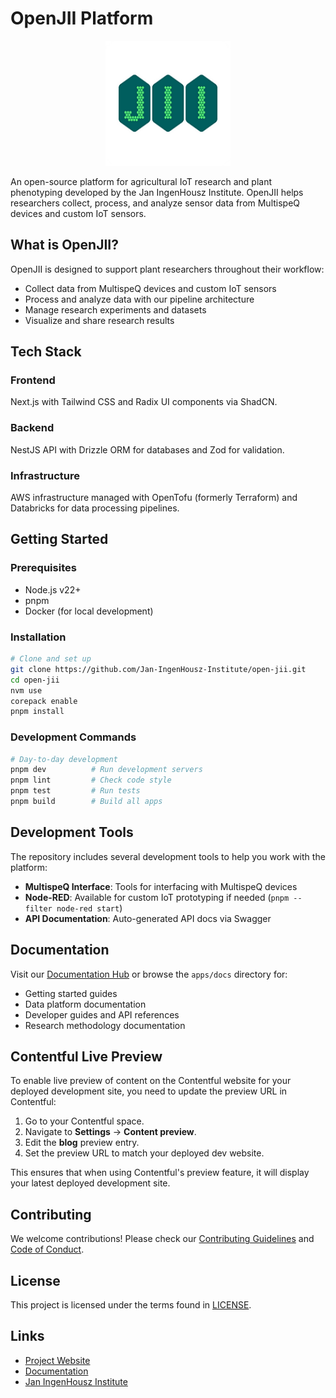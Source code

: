 # OpenJII Platform

<p align="center">
  <img src="./apps/docs/static/img/logo.png" alt="OpenJII Logo" width="200"/>
</p>

An open-source platform for agricultural IoT research and plant phenotyping developed by the Jan IngenHousz Institute. OpenJII helps researchers collect, process, and analyze sensor data from MultispeQ devices and custom IoT sensors.

## What is OpenJII?

OpenJII is designed to support plant researchers throughout their workflow:

- Collect data from MultispeQ devices and custom IoT sensors
- Process and analyze data with our pipeline architecture
- Manage research experiments and datasets
- Visualize and share research results

## Tech Stack

### Frontend

Next.js with Tailwind CSS and Radix UI components via ShadCN.

### Backend

NestJS API with Drizzle ORM for databases and Zod for validation.

### Infrastructure

AWS infrastructure managed with OpenTofu (formerly Terraform) and Databricks for data processing pipelines.

## Getting Started

### Prerequisites

- Node.js v22+
- pnpm
- Docker (for local development)

### Installation

```bash
# Clone and set up
git clone https://github.com/Jan-IngenHousz-Institute/open-jii.git
cd open-jii
nvm use
corepack enable
pnpm install
```

### Development Commands

```bash
# Day-to-day development
pnpm dev          # Run development servers
pnpm lint         # Check code style
pnpm test         # Run tests
pnpm build        # Build all apps
```

## Development Tools

The repository includes several development tools to help you work with the platform:

- **MultispeQ Interface**: Tools for interfacing with MultispeQ devices
- **Node-RED**: Available for custom IoT prototyping if needed (`pnpm --filter node-red start`)
- **API Documentation**: Auto-generated API docs via Swagger

## Documentation

Visit our [Documentation Hub](https://docs.openjii.org) or browse the `apps/docs` directory for:

- Getting started guides
- Data platform documentation
- Developer guides and API references
- Research methodology documentation

## Contentful Live Preview

To enable live preview of content on the Contentful website for your deployed development site, you need to update the preview URL in Contentful:

1. Go to your Contentful space.
2. Navigate to **Settings** → **Content preview**.
3. Edit the **blog** preview entry.
4. Set the preview URL to match your deployed dev website.

This ensures that when using Contentful's preview feature, it will display your latest deployed development site.

## Contributing

We welcome contributions! Please check our [Contributing Guidelines](CONTRIBUTING.md) and [Code of Conduct](CODE_OF_CONDUCT.md).

## License

This project is licensed under the terms found in [LICENSE](LICENSE).

## Links

- [Project Website](https://www.openjii.org)
- [Documentation](https://docs.openjii.org)
- [Jan IngenHousz Institute](https://www.jan-ingenhousz-institute.org)
